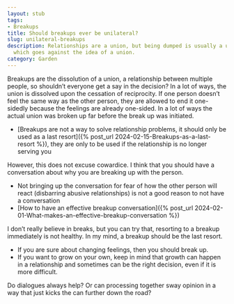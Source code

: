 ```yaml
---
layout: stub
tags:
- Breakups
title: Should breakups ever be unilateral?
slug: unilateral-breakups
description: Relationships are a union, but being dumped is usually a unilateral decision,
  which goes against the idea of a union.
category: Garden
---
```


Breakups are the dissolution of a union, a relationship between multiple people, so shouldn’t everyone get a say in the decision? In a lot of ways, the union is dissolved upon the cessation of reciprocity. If one person doesn’t feel the same way as the other person, they are allowed to end it one-sidedly because the feelings are already one-sided. In a lot of ways the actual union was broken up far before the break up was initiated. 
* [Breakups are not a way to solve relationship problems, it should only be used as a last resort]({% post_url 2024-02-15-Breakups-as-a-last-resort %}), they are only to be used if the relationship is no longer serving you

However, this does not excuse cowardice. I think that you should have a conversation about why you are breaking up with the person.
* Not bringing up the conversation for fear of how the other person will react (disbarring abusive relationships) is not a good reason to not have a conversation
* [How to have an effective breakup conversation]({% post_url 2024-02-01-What-makes-an-effective-breakup-conversation %})

I don’t really believe in breaks, but you can try that, resorting to a breakup immediately is not healthy. In my mind, a breakup should be the last resort. 
* If you are sure about changing feelings, then you should break up. 
* If you want to grow on your own, keep in mind that growth can happen in a relationship and sometimes can be the right decision, even if it is more difficult.

Do dialogues always help? Or can processing together sway opinion in a way that just kicks the can further down the road?